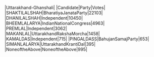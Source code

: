  
|Uttarakhand-Ghanshali|
|Candidate|Party|Votes|
|SHAKTILALSHAH|BharatiyaJanataParty|22103|
|DHANILALSHAH|Independent|10450|
|BHEEMLALARYA|IndianNationalCongress|4963|
|PREMLAL|Independent|3062|
|MAKANLAL|UttarakhandRakshaMorcha|1458|
|KAMALDAS|Independent|715|
|PINGALDASS|BahujanSamajParty|653|
|SIMANLALARYA|UttarakhandKrantiDal|395|
|NoneoftheAbove|NoneoftheAbove|995|
